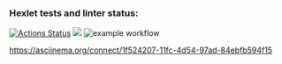 ### Hexlet tests and linter status:
[![Actions Status](https://github.com/Mikhail-Baturov/frontend-project-lvl1/workflows/hexlet-check/badge.svg)](https://github.com/Mikhail-Baturov/frontend-project-lvl1/actions)
<a href="https://codeclimate.com/github/codeclimate/codeclimate/maintainability"><img src="https://api.codeclimate.com/v1/badges/a99a88d28ad37a79dbf6/maintainability" /></a>
![example workflow](https://github.com/Mikhail-Baturov/frontend-project-lvl1/actions/workflows/make-lint.yml/badge.svg)
 
 https://asciinema.org/connect/1f524207-11fc-4d54-97ad-84ebfb594f15
